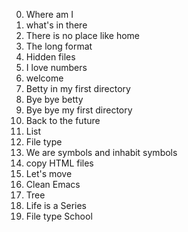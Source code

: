 0. Where am I
1. what's in there
2. There is no place like home
3. The long format
4. Hidden files
5. I love numbers
6. welcome
7. Betty in my first directory
8. Bye bye betty
9. Bye bye my first directory
10. Back to the future
11. List
12. File type
13. We are symbols and inhabit symbols
14. copy HTML files
15. Let's move
16. Clean Emacs
17. Tree
18. Life is a Series
19. File type School
